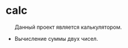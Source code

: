 # calc
<ul>
 <p>Данный проект является калькулятором.</p>
 <li>Вычисление суммы двух чисел.</li>
</ul>
